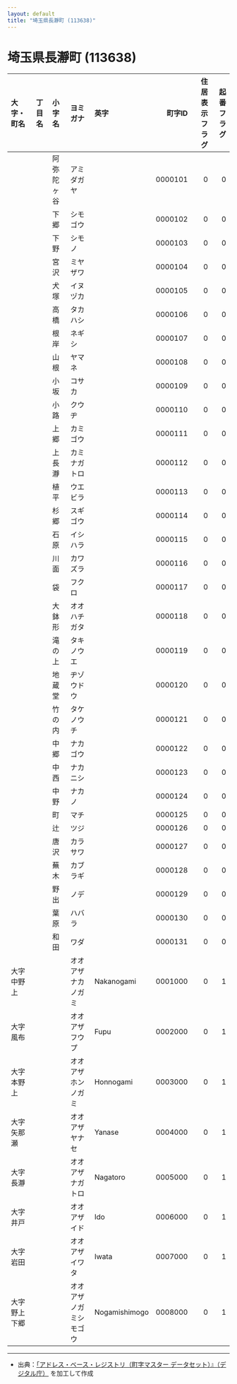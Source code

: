 ```yaml
---
layout: default
title: "埼玉県長瀞町 (113638)"
---
```


# 埼玉県長瀞町 (113638)

| 大字・町名 | 丁目名 | 小字名 | ヨミガナ | 英字 | 町字ID | 住居表示フラグ | 起番フラグ |
|:--------|:------|:------|:-----------------|:---------------------|--------:|----------:|--------:|
|  |  | 阿弥陀ヶ谷 | アミダガヤ |  | 0000101 | 0 | 0 |
|  |  | 下郷 | シモゴウ |  | 0000102 | 0 | 0 |
|  |  | 下野 | シモノ |  | 0000103 | 0 | 0 |
|  |  | 宮沢 | ミヤザワ |  | 0000104 | 0 | 0 |
|  |  | 犬塚 | イヌヅカ |  | 0000105 | 0 | 0 |
|  |  | 高橋 | タカハシ |  | 0000106 | 0 | 0 |
|  |  | 根岸 | ネギシ |  | 0000107 | 0 | 0 |
|  |  | 山根 | ヤマネ |  | 0000108 | 0 | 0 |
|  |  | 小坂 | コサカ |  | 0000109 | 0 | 0 |
|  |  | 小路 | クウヂ |  | 0000110 | 0 | 0 |
|  |  | 上郷 | カミゴウ |  | 0000111 | 0 | 0 |
|  |  | 上長瀞 | カミナガトロ |  | 0000112 | 0 | 0 |
|  |  | 植平 | ウエビラ |  | 0000113 | 0 | 0 |
|  |  | 杉郷 | スギゴウ |  | 0000114 | 0 | 0 |
|  |  | 石原 | イシハラ |  | 0000115 | 0 | 0 |
|  |  | 川面 | カワズラ |  | 0000116 | 0 | 0 |
|  |  | 袋 | フクロ |  | 0000117 | 0 | 0 |
|  |  | 大鉢形 | オオハチガタ |  | 0000118 | 0 | 0 |
|  |  | 滝の上 | タキノウエ |  | 0000119 | 0 | 0 |
|  |  | 地蔵堂 | ヂゾウドウ |  | 0000120 | 0 | 0 |
|  |  | 竹の内 | タケノウチ |  | 0000121 | 0 | 0 |
|  |  | 中郷 | ナカゴウ |  | 0000122 | 0 | 0 |
|  |  | 中西 | ナカニシ |  | 0000123 | 0 | 0 |
|  |  | 中野 | ナカノ |  | 0000124 | 0 | 0 |
|  |  | 町 | マチ |  | 0000125 | 0 | 0 |
|  |  | 辻 | ツジ |  | 0000126 | 0 | 0 |
|  |  | 唐沢 | カラサワ |  | 0000127 | 0 | 0 |
|  |  | 蕪木 | カブラギ |  | 0000128 | 0 | 0 |
|  |  | 野出 | ノデ |  | 0000129 | 0 | 0 |
|  |  | 葉原 | ハバラ |  | 0000130 | 0 | 0 |
|  |  | 和田 | ワダ |  | 0000131 | 0 | 0 |
| 大字中野上 |  |  | オオアザナカノガミ | Nakanogami | 0001000 | 0 | 1 |
| 大字風布 |  |  | オオアザフウプ | Fupu | 0002000 | 0 | 1 |
| 大字本野上 |  |  | オオアザホンノガミ | Honnogami | 0003000 | 0 | 1 |
| 大字矢那瀬 |  |  | オオアザヤナセ | Yanase | 0004000 | 0 | 1 |
| 大字長瀞 |  |  | オオアザナガトロ | Nagatoro | 0005000 | 0 | 1 |
| 大字井戸 |  |  | オオアザイド | Ido | 0006000 | 0 | 1 |
| 大字岩田 |  |  | オオアザイワタ | Iwata | 0007000 | 0 | 1 |
| 大字野上下郷 |  |  | オオアザノガミシモゴウ | Nogamishimogo | 0008000 | 0 | 1 |

---

- 出典：[「アドレス・ベース・レジストリ（町字マスター データセット）』（デジタル庁）](https://www.digital.go.jp/policies/base_registry_address/) を加工して作成